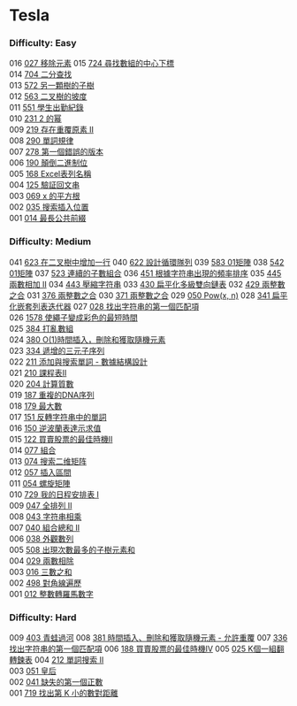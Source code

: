 # Tesla

### Difficulty: Easy

016 [027 移除元素](./Tesla/027.md) 
015 [724 尋找數組的中心下標](./Tesla/724.md)  
014 [704 二分查找](./Tesla/704.md)  
013 [572 另一顆樹的子樹](./Tesla/572.md)  
012 [563 二叉樹的坡度](./Tesla/563.md)  
011 [551 學生出勤紀錄](./Tesla/551.md)  
010 [231 2 的幂](./Tesla/231.md)   
009 [219 存在重覆原素 II](./Tesla/219.md)   
008 [290 單詞規律](./Tesla/290.md)   
007 [278 第一個錯誤的版本](./Tesla/278.md)   
006 [190 顛倒二進制位](./Tesla/190.md)   
005 [168 Excel表列名稱](./Tesla/168.md)   
004 [125 驗証回文串](./Tesla/125.md)  
003 [069 x 的平方根 ](./Tesla/069.md)  
002 [035 搜索插入位置](./Tesla/035.md)  
001 [014 最長公共前綴](./Tesla/014.md)  

### Difficulty: Medium

041 [623 在二叉樹中增加一行](./Tesla/623.md)
040 [622 設計循環隊列](./Tesla/622.md)
039 [583 01矩陣](./Tesla/583.md)
038 [542 01矩陣](./Tesla/542.md)
037 [523 連續的子數組合](./Tesla/523.md)
036 [451 根據字符串出現的頻率排序](./Tesla/451.md)
035 [445 兩數相加 II](./Tesla/445.md)
034 [443 壓縮字符串](./Tesla/443.md)
033 [430 扁平化多級雙向鏈表](./Tesla/430.md)
032 [429 兩整數之合](./Tesla/429.md) 
031 [376 兩整數之合](./Tesla/376.md) 
030 [371 兩整數之合](./Tesla/371.md) 
029 [050 Pow(x, n)](./Tesla/050.md) 
028 [341 扁平化嵌套列表迭代器](./Tesla/341.md) 
027 [028 找出字符串的第一個匹配項](./Tesla/028.md)  
026 [1578 使繩子變成彩色的最短時間](./Tesla/1578.md)  
025 [384 打亂數組](./Tesla/384.md)  
024 [380 O(1)時間插入，刪除和獲取隨機元素](./Tesla/380.md)  
023 [334 遞增的三元子序列](./Tesla/334.md)  
022 [211 添加與搜索單詞 - 數據結構設計](./Tesla/211.md)  
021 [210 課程表II](./Tesla/210.md)  
020 [204 計算質數](./Tesla/204.md)  
019 [187 重複的DNA序列](./Tesla/187.md)  
018 [179 最大數](./Tesla/179.md)   
017 [151 反轉字符串中的單詞](./Tesla/151.md)   
016 [150 逆波蘭表達示求值](./Tesla/150.md)  
015 [122 買賣股票的最佳時機II](./Tesla/122.md)  
014 [077 組合](./Tesla/077.md)  
013 [074 搜索二维矩阵](./Tesla/074.md)  
012 [057 插入區間](./Tesla/057.md)  
011 [054 螺旋矩陣](./Tesla/054.md)  
010 [729 我的日程安排表 I](./Tesla/729.md)  
009 [047 全排列 II](./Tesla/047.md)  
008 [043 字符串相乘](./Tesla/043.md)  
007 [040 組合總和 II](./Tesla/040.md)  
006 [038 外觀數列](./Tesla/038.md)  
005 [508 出現次數最多的子樹元素和](./Tesla/508.md)  
004 [029 兩數相除](./Tesla/029.md)  
003 [016 三數之和](./Tesla/016.md)  
002 [498 對角線遍歷](./Tesla/498.md)  
001 [012 整數轉羅馬數字](./Tesla/012.md)  

### Difficulty: Hard

009 [403 青蛙過河](./Tesla/403.md)
008 [381 時間插入、刪除和獲取隨機元素 - 允許重覆](./Tesla/381.md)
007 [336 找出字符串的第一個匹配項](./Tesla/336.md)
006 [188 買賣股票的最佳時機IV](./Tesla/188.md)
005 [025 K個一組翻轉鍊表](./Tesla/025.md) 
004 [212 單詞搜索 II](./Tesla/212.md)  
003 [051 皇后](./Tesla/051.md)  
002 [041 缺失的第一個正數](./Tesla/041.md)  
001 [719 找出第 K 小的數對距離](./Tesla/719.md)
